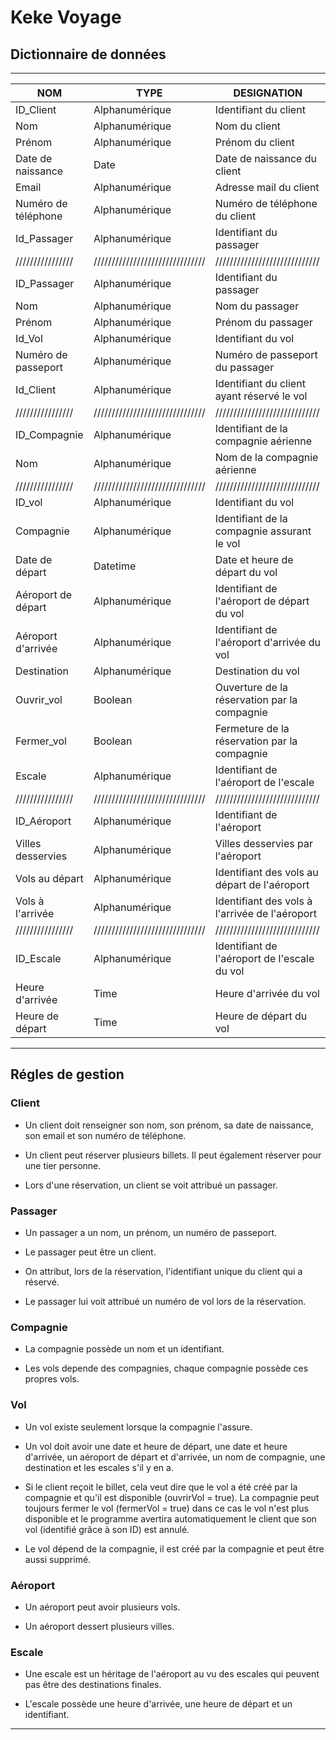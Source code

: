 # Keke Voyage

## Dictionnaire de données

---

|NOM             |TYPE                           |DESIGNATION                  |
|----------------|-------------------------------|-----------------------------|
|ID_Client       |Alphanumérique                 |Identifiant du client                 |
|Nom             |Alphanumérique                 |Nom du client                |
|Prénom          |Alphanumérique                 |Prénom du client             |
|Date de naissance             |Date                           |Date de naissance du client  |
|Email           |Alphanumérique                 |Adresse mail du client       |
|Numéro de téléphone       |Alphanumérique                 |Numéro de téléphone du client|
|Id_Passager      |Alphanumérique                 |Identifiant du passager|
|////////////////|///////////////////////////////|/////////////////////////////|
|ID_Passager      |Alphanumérique                 |Identifiant du passager                 |
|Nom             |Alphanumérique                 |Nom du passager                |
|Prénom          |Alphanumérique                 |Prénom du passager             |
|Id_Vol             |Alphanumérique                           |Identifiant du vol  |
|Numéro de passeport           |Alphanumérique                 |Numéro de passeport du passager       |
|Id_Client    |Alphanumérique                 |Identifiant du client ayant réservé le vol|
|////////////////|///////////////////////////////|/////////////////////////////|
|ID_Compagnie    |Alphanumérique|Identifiant de la compagnie aérienne|
|Nom             |Alphanumérique|Nom de la compagnie aérienne|
|////////////////|///////////////////////////////|/////////////////////////////|
|ID_vol          |Alphanumérique|Identifiant du vol|
|Compagnie       |Alphanumérique|Identifiant de la compagnie assurant le vol|
|Date de départ  |Datetime|Date et heure de départ du vol|
|Aéroport de départ|Alphanumérique|Identifiant de l'aéroport de départ du vol|
|Aéroport d'arrivée|Alphanumérique|Identifiant de l'aéroport d'arrivée du vol|
|Destination|Alphanumérique|Destination du vol|
|Ouvrir_vol      |Boolean|Ouverture de la réservation par la compagnie|
|Fermer_vol      |Boolean|Fermeture de la réservation par la compagnie|
|Escale          |Alphanumérique|Identifiant de l'aéroport de l'escale|
|////////////////|///////////////////////////////|/////////////////////////////|
|ID_Aéroport     |Alphanumérique|Identifiant de l'aéroport|
|Villes desservies|Alphanumérique|Villes desservies par l'aéroport|
|Vols au départ  |Alphanumérique|Identifiant des vols au départ de l'aéroport|
|Vols à l'arrivée|Alphanumérique|Identifiant des vols à l'arrivée de l'aéroport|
|////////////////|///////////////////////////////|/////////////////////////////|
|ID_Escale       |Alphanumérique|Identifiant de l'aéroport de l'escale du vol|
|Heure d'arrivée  |Time|Heure d'arrivée du vol|
|Heure de départ  |Time|Heure de départ du vol|

---

## Régles de gestion

### Client

* Un client doit renseigner son nom, son prénom, sa date de naissance, son email et son numéro de téléphone.

* Un client peut réserver plusieurs billets. Il peut également réserver pour une tier personne.

* Lors d'une réservation, un client se voit attribué un passager.

### Passager

* Un passager a un nom, un prénom, un numéro de passeport.

* Le passager peut être un client. 

* On attribut, lors de la réservation, l'identifiant unique du client qui a réservé.

* Le passager lui voit attribué un numéro de vol lors de la réservation.

### Compagnie

* La compagnie possède un nom et un identifiant.

* Les vols depende des compagnies, chaque compagnie possède ces propres vols.

### Vol

* Un vol existe seulement lorsque la compagnie l'assure.

* Un vol doit avoir une date et heure de départ, une date et heure d'arrivée, un aéroport de départ et d'arrivée, un nom de compagnie, une destination et les escales s'il y en a.

* Si le client reçoit le billet, cela veut dire que le vol a été créé par la compagnie et qu'il est disponible (ouvrirVol = true). La compagnie peut toujours fermer le vol (fermerVol = true) dans ce cas le vol n'est plus disponible et le programme avertira automatiquement le client que son vol (identifié grâce à son ID) est annulé. 

* Le vol dépend de la compagnie, il est créé par la compagnie et peut être aussi supprimé. 

### Aéroport 

* Un aéroport peut avoir plusieurs vols. 

* Un aéroport dessert plusieurs villes.

### Escale 

* Une escale est un héritage de l'aéroport au vu des escales qui peuvent pas être des destinations finales.

* L'escale possède une heure d'arrivée, une heure de départ et un identifiant.

---

